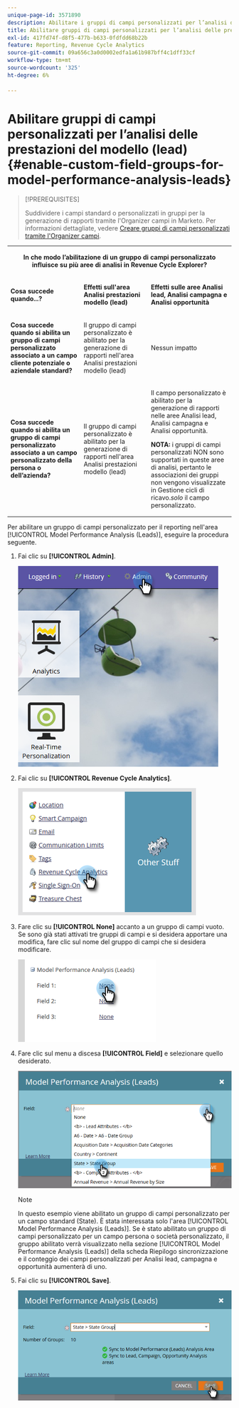 ```yaml
---
unique-page-id: 3571890
description: Abilitare i gruppi di campi personalizzati per l’analisi delle prestazioni del modello (lead) - Documenti Marketo - Documentazione del prodotto
title: Abilitare gruppi di campi personalizzati per l’analisi delle prestazioni del modello (lead)
exl-id: 417fd74f-d8f5-477b-b633-0fdfdd68b22b
feature: Reporting, Revenue Cycle Analytics
source-git-commit: 09a656c3a0d0002edfa1a61b987bff4c1dff33cf
workflow-type: tm+mt
source-wordcount: '325'
ht-degree: 6%

---
```


# Abilitare gruppi di campi personalizzati per l’analisi delle prestazioni del modello (lead) {#enable-custom-field-groups-for-model-performance-analysis-leads}

>[!PREREQUISITES]
>
>Suddividere i campi standard o personalizzati in gruppi per la generazione di rapporti tramite l&#39;Organizer campi in Marketo. Per informazioni dettagliate, vedere [Creare gruppi di campi personalizzati tramite l&#39;Organizer campi](/help/marketo/product-docs/reporting/revenue-cycle-analytics/revenue-tools/field-organizers/create-custom-field-groups-using-the-field-organizer.md).

<table>
 <tbody>
  <tr>
   <td colspan="3" rowspan="1"><p align="center"><strong>In che modo l’abilitazione di un gruppo di campi personalizzato influisce su più aree di analisi in Revenue Cycle Explorer?</strong></p></td>
  </tr>
  <tr>
   <td colspan="1" rowspan="1"><p><strong>Cosa succede quando...?</strong></p></td>
   <td colspan="1" rowspan="1"><p><strong>Effetti sull'area <span class="uicontrol">Analisi prestazioni modello (lead)</span></strong></p></td>
   <td colspan="1" rowspan="1"><p><strong>Effetti sulle aree Analisi lead, Analisi campagna e Analisi opportunità</strong></p></td>
  </tr>
  <tr>
   <td colspan="1" rowspan="1"><p><strong>Cosa succede quando si abilita un gruppo di campi personalizzato associato a un campo cliente potenziale o aziendale standard?</strong></p></td>
   <td colspan="1" rowspan="1"><p>Il gruppo di campi personalizzato è abilitato per la generazione di rapporti nell'area <span class="uicontrol">Analisi prestazioni modello (lead)</span></p></td>
   <td colspan="1" rowspan="1"><p>Nessun impatto</p></td>
  </tr>
  <tr>
   <td colspan="1" rowspan="1"><p><strong>Cosa succede quando si abilita un gruppo di campi personalizzato associato a un campo personalizzato della persona o dell’azienda?</strong></p></td>
   <td colspan="1" rowspan="1"><p>Il gruppo di campi personalizzato è abilitato per la generazione di rapporti nell'area <span class="uicontrol">Analisi prestazioni modello (lead)</span></p></td>
   <td colspan="1" rowspan="1"><p>Il campo personalizzato è abilitato per la generazione di rapporti nelle aree Analisi lead, Analisi campagna e Analisi opportunità.</p><p><strong>NOTA:</strong> i gruppi di campi personalizzati NON sono supportati in queste aree di analisi, pertanto le associazioni dei gruppi non vengono visualizzate in Gestione cicli di ricavo.<em>solo</em> il campo personalizzato.</p></td>
  </tr>
 </tbody>
</table>

Per abilitare un gruppo di campi personalizzato per il reporting nell&#39;area [!UICONTROL Model Performance Analysis (Leads)], eseguire la procedura seguente.

1. Fai clic su **[!UICONTROL Admin]**.

   ![](assets/one-1.png)

1. Fai clic su **[!UICONTROL Revenue Cycle Analytics]**.

   ![](assets/two-1.png)

1. Fare clic su **[!UICONTROL None]** accanto a un gruppo di campi vuoto. Se sono già stati attivati tre gruppi di campi e si desidera apportare una modifica, fare clic sul nome del gruppo di campi che si desidera modificare.

   ![](assets/three.png)

1. Fare clic sul menu a discesa **[!UICONTROL Field]** e selezionare quello desiderato.

   ![](assets/four-1.png)

   >[!NOTE]
   >
   >In questo esempio viene abilitato un gruppo di campi personalizzato per un campo standard (State). È stata interessata solo l&#39;area [!UICONTROL Model Performance Analysis (Leads)]. Se è stato abilitato un gruppo di campi personalizzato per un campo persona o società personalizzato, il gruppo abilitato verrà visualizzato nella sezione [!UICONTROL Model Performance Analysis (Leads)] della scheda Riepilogo sincronizzazione e il conteggio dei campi personalizzati per Analisi lead, campagna e opportunità aumenterà di uno.

1. Fai clic su **[!UICONTROL Save]**.

   ![](assets/five-1.png)
